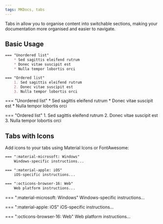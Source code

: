 ```yaml
---
tags: MKDocs, tabs
---
```


Tabs in allow you to organise content into switchable sections, making your documentation more organised and easier to navigate. 

## Basic Usage

```md
=== "Unordered list"
	* Sed sagittis eleifend rutrum
    * Donec vitae suscipit est
    * Nulla tempor lobortis orci

=== "Ordered list"
    1. Sed sagittis eleifend rutrum
    2. Donec vitae suscipit est
    3. Nulla tempor lobortis orci
```

=== "Unordered list"
	* Sed sagittis eleifend rutrum
    * Donec vitae suscipit est
    * Nulla tempor lobortis orci

=== "Ordered list"
    1. Sed sagittis eleifend rutrum
    2. Donec vitae suscipit est
    3. Nulla tempor lobortis orci

## Tabs with Icons

Add icons to your tabs using Material Icons or FontAwesome:

```md
=== ":material-microsoft: Windows"
    Windows-specific instructions...

=== ":material-apple: iOS"
    iOS-specific instructions...

=== ":octicons-browser-16: Web"
    Web platform instructions...
```

=== ":material-microsoft: Windows"
    Windows-specific instructions...

=== ":material-apple: iOS"
    iOS-specific instructions...

=== ":octicons-browser-16: Web"
    Web platform instructions...